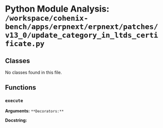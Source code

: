 # Python Module Analysis: `/workspace/cohenix-bench/apps/erpnext/erpnext/patches/v13_0/update_category_in_ltds_certificate.py`

## Classes

No classes found in this file.


## Functions

### `execute`
**Arguments:** ``
**Decorators:** ``

**Docstring:**
```

```

